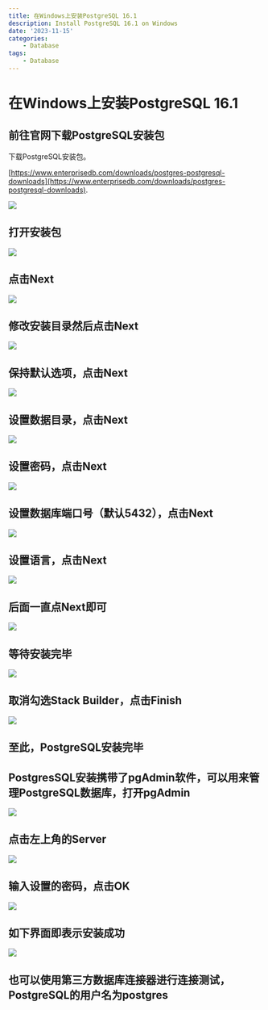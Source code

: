 ```yaml
---
title: 在Windows上安装PostgreSQL 16.1
description: Install PostgreSQL 16.1 on Windows
date: '2023-11-15'
categories:
    - Database
tags:
    - Database
---
```


# 在Windows上安装PostgreSQL 16.1

## 前往官网下载PostgreSQL安装包

下载PostgreSQL安装包。

[https://www.enterprisedb.com/downloads/postgres-postgresql-downloads](https://www.enterprisedb.com/downloads/postgres-postgresql-downloads).

![](https://raw.githubusercontent.com/JavenJin/blog-image/master/content/post/Database/Install%20PostgreSQL%2016.1%20on%20Windows/install-postgresql-16.1-on-windows-1.png)

## 打开安装包

![](https://raw.githubusercontent.com/JavenJin/blog-image/master/content/post/Database/Install%20PostgreSQL%2016.1%20on%20Windows/install-postgresql-16.1-on-windows-2.png)

## 点击Next

![](https://raw.githubusercontent.com/JavenJin/blog-image/master/content/post/Database/Install%20PostgreSQL%2016.1%20on%20Windows/install-postgresql-16.1-on-windows-3.png)

## 修改安装目录然后点击Next

![](https://raw.githubusercontent.com/JavenJin/blog-image/master/content/post/Database/Install%20PostgreSQL%2016.1%20on%20Windows/install-postgresql-16.1-on-windows-4.png)

## 保持默认选项，点击Next

![](https://raw.githubusercontent.com/JavenJin/blog-image/master/content/post/Database/Install%20PostgreSQL%2016.1%20on%20Windows/install-postgresql-16.1-on-windows-5.png)

## 设置数据目录，点击Next

![](https://raw.githubusercontent.com/JavenJin/blog-image/master/content/post/Database/Install%20PostgreSQL%2016.1%20on%20Windows/install-postgresql-16.1-on-windows-6.png)

## 设置密码，点击Next

![](https://raw.githubusercontent.com/JavenJin/blog-image/master/content/post/Database/Install%20PostgreSQL%2016.1%20on%20Windows/install-postgresql-16.1-on-windows-7.png)

## 设置数据库端口号（默认5432），点击Next

![](https://raw.githubusercontent.com/JavenJin/blog-image/master/content/post/Database/Install%20PostgreSQL%2016.1%20on%20Windows/install-postgresql-16.1-on-windows-8.png)

## 设置语言，点击Next

![](https://raw.githubusercontent.com/JavenJin/blog-image/master/content/post/Database/Install%20PostgreSQL%2016.1%20on%20Windows/install-postgresql-16.1-on-windows-9.png)

## 后面一直点Next即可

![](https://raw.githubusercontent.com/JavenJin/blog-image/master/content/post/Database/Install%20PostgreSQL%2016.1%20on%20Windows/install-postgresql-16.1-on-windows-10.png)

## 等待安装完毕

![](https://raw.githubusercontent.com/JavenJin/blog-image/master/content/post/Database/Install%20PostgreSQL%2016.1%20on%20Windows/install-postgresql-16.1-on-windows-11.png)

## 取消勾选Stack Builder，点击Finish

![](https://raw.githubusercontent.com/JavenJin/blog-image/master/content/post/Database/Install%20PostgreSQL%2016.1%20on%20Windows/install-postgresql-16.1-on-windows-12.png)

## 至此，PostgreSQL安装完毕

## PostgresSQL安装携带了pgAdmin软件，可以用来管理PostgreSQL数据库，打开pgAdmin

![](https://raw.githubusercontent.com/JavenJin/blog-image/master/content/post/Database/Install%20PostgreSQL%2016.1%20on%20Windows/install-postgresql-16.1-on-windows-13.png)

## 点击左上角的Server

![](https://raw.githubusercontent.com/JavenJin/blog-image/master/content/post/Database/Install%20PostgreSQL%2016.1%20on%20Windows/install-postgresql-16.1-on-windows-14.png)

## 输入设置的密码，点击OK

![](https://raw.githubusercontent.com/JavenJin/blog-image/master/content/post/Database/Install%20PostgreSQL%2016.1%20on%20Windows/install-postgresql-16.1-on-windows-15.png)

## 如下界面即表示安装成功

![](https://raw.githubusercontent.com/JavenJin/blog-image/master/content/post/Database/Install%20PostgreSQL%2016.1%20on%20Windows/install-postgresql-16.1-on-windows-16.png)

## 也可以使用第三方数据库连接器进行连接测试，PostgreSQL的用户名为postgres